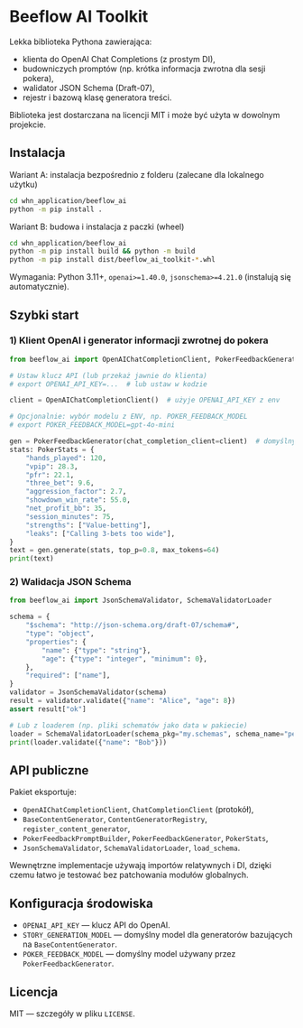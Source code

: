 # Beeflow AI Toolkit

Lekka biblioteka Pythona zawierająca:
- klienta do OpenAI Chat Completions (z prostym DI),
- budowniczych promptów (np. krótka informacja zwrotna dla sesji pokera),
- walidator JSON Schema (Draft-07),
- rejestr i bazową klasę generatora treści.

Biblioteka jest dostarczana na licencji MIT i może być użyta w dowolnym projekcie.

## Instalacja

Wariant A: instalacja bezpośrednio z folderu (zalecane dla lokalnego użytku)

```bash
cd whn_application/beeflow_ai
python -m pip install .
```

Wariant B: budowa i instalacja z paczki (wheel)

```bash
cd whn_application/beeflow_ai
python -m pip install build && python -m build
python -m pip install dist/beeflow_ai_toolkit-*.whl
```

Wymagania: Python 3.11+, `openai>=1.40.0`, `jsonschema>=4.21.0` (instalują się automatycznie).

## Szybki start

### 1) Klient OpenAI i generator informacji zwrotnej do pokera

```python
from beeflow_ai import OpenAIChatCompletionClient, PokerFeedbackGenerator, PokerStats

# Ustaw klucz API (lub przekaż jawnie do klienta)
# export OPENAI_API_KEY=...  # lub ustaw w kodzie

client = OpenAIChatCompletionClient()  # użyje OPENAI_API_KEY z env

# Opcjonalnie: wybór modelu z ENV, np. POKER_FEEDBACK_MODEL
# export POKER_FEEDBACK_MODEL=gpt-4o-mini

gen = PokerFeedbackGenerator(chat_completion_client=client)  # domyślny model z env lub 'gpt-5'
stats: PokerStats = {
    "hands_played": 120,
    "vpip": 28.3,
    "pfr": 22.1,
    "three_bet": 9.6,
    "aggression_factor": 2.7,
    "showdown_win_rate": 55.0,
    "net_profit_bb": 35,
    "session_minutes": 75,
    "strengths": ["Value-betting"],
    "leaks": ["Calling 3-bets too wide"],
}
text = gen.generate(stats, top_p=0.8, max_tokens=64)
print(text)
```

### 2) Walidacja JSON Schema

```python
from beeflow_ai import JsonSchemaValidator, SchemaValidatorLoader

schema = {
    "$schema": "http://json-schema.org/draft-07/schema#",
    "type": "object",
    "properties": {
        "name": {"type": "string"},
        "age": {"type": "integer", "minimum": 0},
    },
    "required": ["name"],
}
validator = JsonSchemaValidator(schema)
result = validator.validate({"name": "Alice", "age": 8})
assert result["ok"]

# Lub z loaderem (np. pliki schematów jako data w pakiecie)
loader = SchemaValidatorLoader(schema_pkg="my.schemas", schema_name="person.schema.json")
print(loader.validate({"name": "Bob"}))
```

## API publiczne

Pakiet eksportuje:
- `OpenAIChatCompletionClient`, `ChatCompletionClient` (protokół),
- `BaseContentGenerator`, `ContentGeneratorRegistry`, `register_content_generator`,
- `PokerFeedbackPromptBuilder`, `PokerFeedbackGenerator`, `PokerStats`,
- `JsonSchemaValidator`, `SchemaValidatorLoader`, `load_schema`.

Wewnętrzne implementacje używają importów relatywnych i DI, dzięki czemu łatwo je testować
bez patchowania modułów globalnych.

## Konfiguracja środowiska

- `OPENAI_API_KEY` — klucz API do OpenAI.
- `STORY_GENERATION_MODEL` — domyślny model dla generatorów bazujących na `BaseContentGenerator`.
- `POKER_FEEDBACK_MODEL` — domyślny model używany przez `PokerFeedbackGenerator`.

## Licencja

MIT — szczegóły w pliku `LICENSE`.